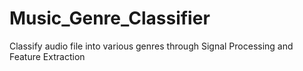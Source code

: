 # Music_Genre_Classifier
Classify audio file into various genres through Signal Processing and Feature Extraction
